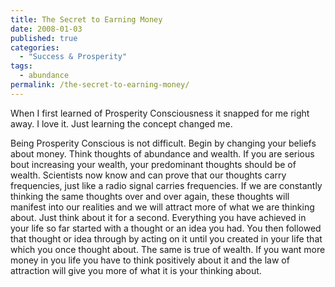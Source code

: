 ```yaml
---
title: The Secret to Earning Money
date: 2008-01-03
published: true
categories:
  - "Success & Prosperity"
tags:
  - abundance
permalink: /the-secret-to-earning-money/
---
```

When I first learned of Prosperity Consciousness it snapped for me right away. I love it. Just learning the concept changed me.

Being Prosperity Conscious is not difficult. Begin by changing your beliefs about money. Think thoughts of abundance and wealth. If you are serious bout increasing your wealth, your predominant thoughts should be of wealth. Scientists now know and can prove that our thoughts carry frequencies, just like a radio signal carries frequencies. If we are constantly thinking the same thoughts over and over again, these thoughts will manifest into our realities and we will attract more of what we are thinking about. Just think about it for a second. Everything you have achieved in your life so far started with a thought or an idea you had. You then followed that thought or idea through by acting on it until you created in your life that which you once thought about. The same is true of wealth. If you want more money in you life you have to think positively about it and the law of attraction will give you more of what it is your thinking about.
